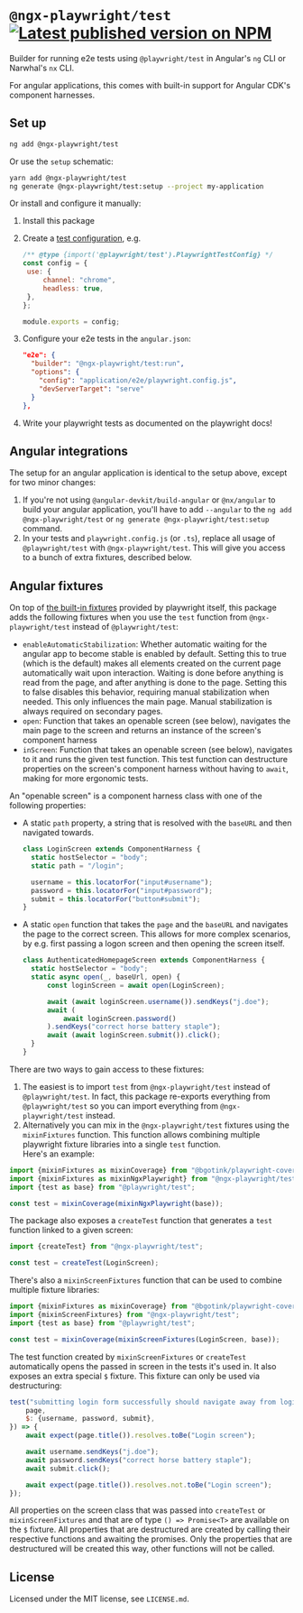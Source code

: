 # `@ngx-playwright/test` [![Latest published version on NPM](https://img.shields.io/npm/v/@ngx-playwright/test)](https://npm.im/@ngx-playwright/test)

Builder for running e2e tests using `@playwright/test` in Angular's `ng` CLI or Narwhal's `nx` CLI.

For angular applications, this comes with built-in support for Angular CDK's component harnesses.

## Set up

```bash
ng add @ngx-playwright/test
```

Or use the `setup` schematic:

```bash
yarn add @ngx-playwright/test
ng generate @ngx-playwright/test:setup --project my-application
```

Or install and configure it manually:

1. Install this package
1. Create a [test configuration](https://playwright.dev/docs/test-configuration), e.g.

   ```js
   /** @type {import('@playwright/test').PlaywrightTestConfig} */
   const config = {
   	use: {
   		channel: "chrome",
   		headless: true,
   	},
   };

   module.exports = config;
   ```

1. Configure your e2e tests in the `angular.json`:

   ```json
   "e2e": {
     "builder": "@ngx-playwright/test:run",
     "options": {
       "config": "application/e2e/playwright.config.js",
       "devServerTarget": "serve"
     }
   },
   ```

1. Write your playwright tests as documented on the playwright docs!

## Angular integrations

The setup for an angular application is identical to the setup above, except for two minor changes:

1. If you're not using `@angular-devkit/build-angular` or `@nx/angular` to build your angular application, you'll have to add `--angular` to the `ng add @ngx-playwright/test` or `ng generate @ngx-playwright/test:setup` command.
1. In your tests and `playwright.config.js` (or `.ts`), replace all usage of `@playwright/test` with `@ngx-playwright/test`.
   This will give you access to a bunch of extra fixtures, described below.

## Angular fixtures

On top of [the built-in fixtures](https://playwright.dev/docs/api/class-fixtures) provided by playwright itself, this package adds the following fixtures when you use the `test` function from `@ngx-playwright/test` instead of `@playwright/test`:

- `enableAutomaticStabilization`: Whether automatic waiting for the angular app to become stable is enabled by default.
  Setting this to true (which is the default) makes all elements created on the current page automatically wait upon interaction. Waiting is done before anything is read from the page, and after anything is done to the page.
  Setting this to false disables this behavior, requiring manual stabilization when needed.
  This only influences the main page. Manual stabilization is always required on secondary pages.
- `open`: Function that takes an openable screen (see below), navigates the main page to the screen and returns an instance of the screen's component harness
- `inScreen`: Function that takes an openable screen (see below), navigates to it and runs the given test function. This test function can destructure properties on the screen's component harness without having to `await`, making for more ergonomic tests.

An "openable screen" is a component harness class with one of the following properties:

- A static `path` property, a string that is resolved with the `baseURL` and then navigated towards.

  ```js
  class LoginScreen extends ComponentHarness {
  	static hostSelector = "body";
  	static path = "/login";

  	username = this.locatorFor("input#username");
  	password = this.locatorFor("input#password");
  	submit = this.locatorFor("button#submit");
  }
  ```

- A static `open` function that takes the `page` and the `baseURL` and navigates the page to the correct screen. This allows for more complex scenarios, by e.g. first passing a logon screen and then opening the screen itself.

  ```js
  class AuthenticatedHomepageScreen extends ComponentHarness {
  	static hostSelector = "body";
  	static async open(_, baseUrl, open) {
  		const loginScreen = await open(LoginScreen);

  		await (await loginScreen.username()).sendKeys("j.doe");
  		await (
  			await loginScreen.password()
  		).sendKeys("correct horse battery staple");
  		await (await loginScreen.submit()).click();
  	}
  }
  ```

There are two ways to gain access to these fixtures:

1. The easiest is to import `test` from `@ngx-playwright/test` instead of `@playwright/test`. In fact, this package re-exports everything from `@playwright/test` so you can import everything from `@ngx-playwright/test` instead.
2. Alternatively you can mix in the `@ngx-playwright/test` fixtures using the `mixinFixtures` function. This function allows combining multiple playwright fixture libraries into a single `test` function.  
   Here's an example:

```js
import {mixinFixtures as mixinCoverage} from "@bgotink/playwright-coverage";
import {mixinFixtures as mixinNgxPlaywright} from "@ngx-playwright/test";
import {test as base} from "@playwright/test";

const test = mixinCoverage(mixinNgxPlaywright(base));
```

The package also exposes a `createTest` function that generates a `test` function linked to a given screen:

```js
import {createTest} from "@ngx-playwright/test";

const test = createTest(LoginScreen);
```

There's also a `mixinScreenFixtures` function that can be used to combine multiple fixture libraries:

```js
import {mixinFixtures as mixinCoverage} from "@bgotink/playwright-coverage";
import {mixinScreenFixtures} from "@ngx-playwright/test";
import {test as base} from "@playwright/test";

const test = mixinCoverage(mixinScreenFixtures(LoginScreen, base));
```

The test function created by `mixinScreenFixtures` or `createTest` automatically opens the passed in screen in the tests it's used in.
It also exposes an extra special `$` fixture. This fixture can only be used via destructuring:

```js
test("submitting login form successfully should navigate away from login screen", async ({
	page,
	$: {username, password, submit},
}) => {
	await expect(page.title()).resolves.toBe("Login screen");

	await username.sendKeys("j.doe");
	await password.sendKeys("correct horse battery staple");
	await submit.click();

	await expect(page.title()).resolves.not.toBe("Login screen");
});
```

All properties on the screen class that was passed into `createTest` or `mixinScreenFixtures` and that are of type `() => Promise<T>` are available on the `$` fixture. All properties that are destructured are created by calling their respective functions and awaiting the promises. Only the properties that are destructured will be created this way, other functions will not be called.

## License

Licensed under the MIT license, see `LICENSE.md`.
